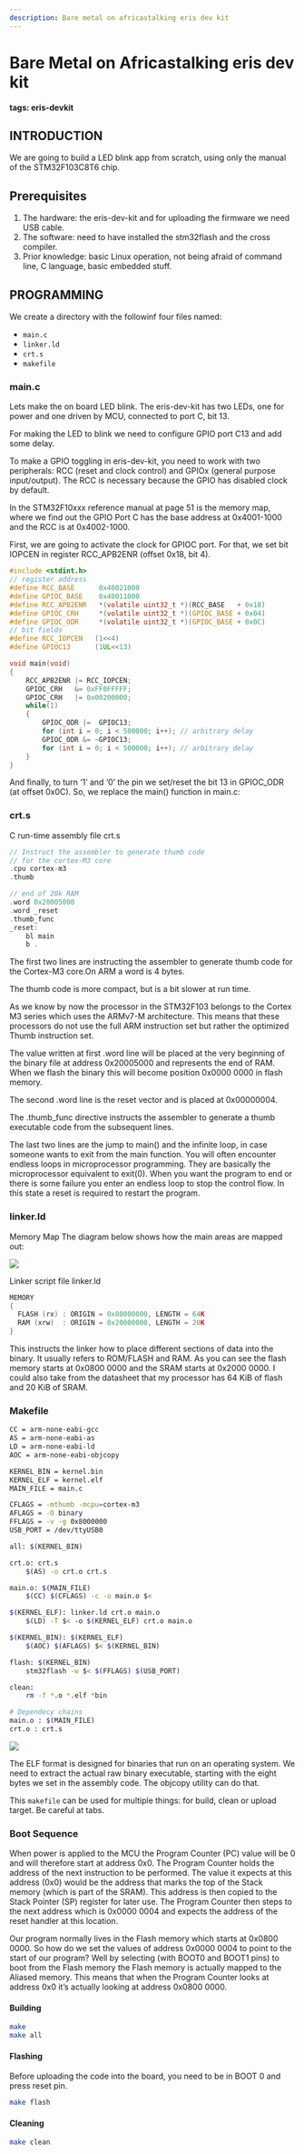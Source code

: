 ```yaml
---
description: Bare metal on africastalking eris dev kit
---
```


# Bare Metal on Africastalking eris dev kit

**tags: eris-devkit**

## INTRODUCTION

We are going to build a LED blink app from scratch, using only the manual of the STM32F103C8T6 chip.

## Prerequisites

1. The hardware: the eris-dev-kit and for uploading the firmware we need USB cable.
2. The software: need to have installed the stm32flash and the cross compiler.
3. Prior knowledge: basic Linux operation, not being afraid of command line, C language, basic embedded stuff.

## PROGRAMMING

We create a directory with the followinf four files named:

* `main.c`
* `linker.ld`
* `crt.s`
* `makefile`

### main.c

Lets make the on board LED blink. The eris-dev-kit has two LEDs, one for power and one driven by MCU, connected to port C, bit 13.

For making the LED to blink we need to configure GPIO port C13 and add some delay.

To make a GPIO toggling in eris-dev-kit, you need to work with two peripherals: RCC \(reset and clock control\) and GPIOx \(general purpose input/output\). The RCC is necessary because the GPIO has disabled clock by default.

In the STM32F10xxx reference manual at page 51 is the memory map, where we find out the GPIO Port C has the base address at 0x4001-1000 and the RCC is at 0x4002-1000.

First, we are going to activate the clock for GPIOC port. For that, we set bit IOPCEN in register RCC\_APB2ENR \(offset 0x18, bit 4\).

```c
#include <stdint.h>
// register address
#define RCC_BASE      0x40021000
#define GPIOC_BASE    0x40011000
#define RCC_APB2ENR   *(volatile uint32_t *)(RCC_BASE   + 0x18)
#define GPIOC_CRH     *(volatile uint32_t *)(GPIOC_BASE + 0x04)
#define GPIOC_ODR     *(volatile uint32_t *)(GPIOC_BASE + 0x0C)
// bit fields
#define RCC_IOPCEN   (1<<4)
#define GPIOC13      (1UL<<13)

void main(void)
{
    RCC_APB2ENR |= RCC_IOPCEN;
    GPIOC_CRH   &= 0xFF0FFFFF;
    GPIOC_CRH   |= 0x00200000;
    while(1)
    {
        GPIOC_ODR |=  GPIOC13;
        for (int i = 0; i < 500000; i++); // arbitrary delay
        GPIOC_ODR &= ~GPIOC13;
        for (int i = 0; i < 500000; i++); // arbitrary delay
    }
}
```

And finally, to turn ‘1’ and ‘0’ the pin we set/reset the bit 13 in GPIOC\_ODR \(at offset 0x0C\). So, we replace the main\(\) function in main.c:

### crt.s

C run-time assembly file crt.s

```c
// Instruct the assembler to generate thumb code
// for the cortex-M3 core
.cpu cortex-m3
.thumb

// end of 20k RAM
.word 0x20005000
.word _reset
.thumb_func
_reset:
    bl main
    b .
```

The first two lines are instructing the assembler to generate thumb code for the Cortex-M3 core.On ARM a word is 4 bytes.

The thumb code is more compact, but is a bit slower at run time.

As we know by now the processor in the STM32F103 belongs to the Cortex M3 series which uses the ARMv7-M architecture. This means that these processors do not use the full ARM instruction set but rather the optimized Thumb instruction set.

The value written at first .word line will be placed at the very beginning of the binary file at address 0x20005000 and represents the end of RAM. When we flash the binary this will become position 0x0000 0000 in flash memory.

The second .word line is the reset vector and is placed at 0x00000004.

The .thumb\_func directive instructs the assembler to generate a thumb executable code from the subsequent lines.

The last two lines are the jump to main\(\) and the infinite loop, in case someone wants to exit from the main function. You will often encounter endless loops in microprocessor programming. They are basically the microprocessor equivalent to exit\(0\). When you want the program to end or there is some failure you enter an endless loop to stop the control flow. In this state a reset is required to restart the program.

### linker.ld

Memory Map The diagram below shows how the main areas are mapped out:

![](https://i.imgur.com/vpboaLS.png)

Linker script file linker.ld

```c
MEMORY
{
  FLASH (rx) : ORIGIN = 0x08000000, LENGTH = 64K
  RAM (xrw)  : ORIGIN = 0x20000000, LENGTH = 20K
}
```

This instructs the linker how to place different sections of data into the binary. It usually refers to ROM/FLASH and RAM. As you can see the flash memory starts at 0x0800 0000 and the SRAM starts at 0x2000 0000. I could also take from the datasheet that my processor has 64 KiB of flash and 20 KiB of SRAM.

### Makefile

```bash
CC = arm-none-eabi-gcc
AS = arm-none-eabi-as
LD = arm-none-eabi-ld
AOC = arm-none-eabi-objcopy

KERNEL_BIN = kernel.bin
KERNEL_ELF = kernel.elf
MAIN_FILE = main.c

CFLAGS = -mthumb -mcpu=cortex-m3
AFLAGS = -O binary
FFLAGS = -v -g 0x8000000
USB_PORT = /dev/ttyUSB0

all: $(KERNEL_BIN)

crt.o: crt.s
    $(AS) -o crt.o crt.s

main.o: $(MAIN_FILE)
    $(CC) $(CFLAGS) -c -o main.o $<

$(KERNEL_ELF): linker.ld crt.o main.o
    $(LD) -T $< -o $(KERNEL_ELF) crt.o main.o

$(KERNEL_BIN): $(KERNEL_ELF)
    $(AOC) $(AFLAGS) $< $(KERNEL_BIN)

flash: $(KERNEL_BIN)
    stm32flash -w $< $(FFLAGS) $(USB_PORT)

clean:
    rm -f *.o *.elf *bin

# Dependecy chains
main.o : $(MAIN_FILE)
crt.o : crt.s
```

![](https://i.imgur.com/PUcekmO.png)

The ELF format is designed for binaries that run on an operating system. We need to extract the actual raw binary executable, starting with the eight bytes we set in the assembly code. The objcopy utility can do that.

This `makefile` can be used for multiple things: for build, clean or upload target. Be careful at tabs.

### Boot Sequence

When power is applied to the MCU the Program Counter \(PC\) value will be 0 and will therefore start at address 0x0. The Program Counter holds the address of the next instruction to be performed. The value it expects at this address \(0x0\) would be the address that marks the top of the Stack memory \(which is part of the SRAM\). This address is then copied to the Stack Pointer \(SP\) register for later use. The Program Counter then steps to the next address which is 0x0000 0004 and expects the address of the reset handler at this location.

Our program normally lives in the Flash memory which starts at 0x0800 0000. So how do we set the values of address 0x0000 0004 to point to the start of our program? Well by selecting \(with BOOT0 and BOOT1 pins\) to boot from the Flash memory the Flash memory is actually mapped to the Aliased memory. This means that when the Program Counter looks at address 0x0 it’s actually looking at address 0x0800 0000.

#### Building

```bash
make
make all
```

#### Flashing

Before uploading the code into the board, you need to be in BOOT 0 and press reset pin.

```bash
make flash
```

#### Cleaning

```bash
make clean
```

